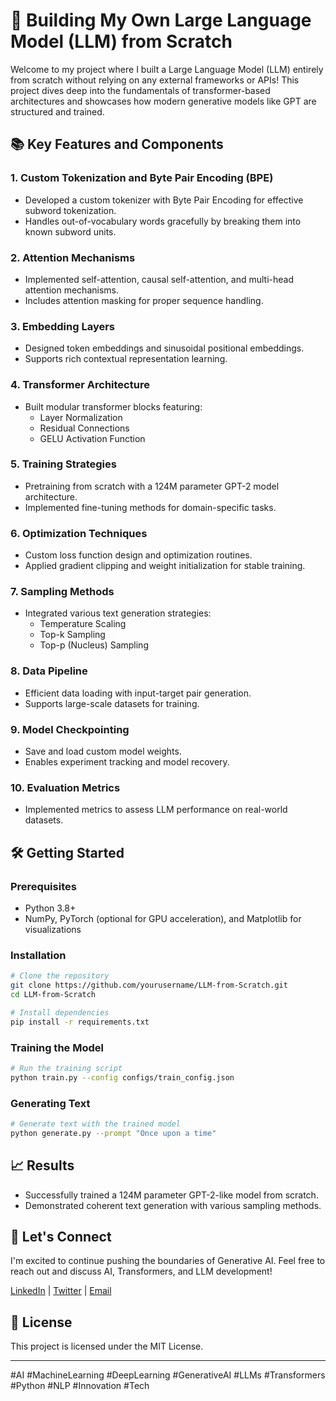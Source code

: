 # 🚀 Building My Own Large Language Model (LLM) from Scratch

Welcome to my project where I built a Large Language Model (LLM) entirely from scratch without relying on any external frameworks or APIs! This project dives deep into the fundamentals of transformer-based architectures and showcases how modern generative models like GPT are structured and trained.

## 📚 Key Features and Components

### 1. **Custom Tokenization and Byte Pair Encoding (BPE)**
- Developed a custom tokenizer with Byte Pair Encoding for effective subword tokenization.
- Handles out-of-vocabulary words gracefully by breaking them into known subword units.

### 2. **Attention Mechanisms**
- Implemented self-attention, causal self-attention, and multi-head attention mechanisms.
- Includes attention masking for proper sequence handling.

### 3. **Embedding Layers**
- Designed token embeddings and sinusoidal positional embeddings.
- Supports rich contextual representation learning.

### 4. **Transformer Architecture**
- Built modular transformer blocks featuring:
  - Layer Normalization
  - Residual Connections
  - GELU Activation Function

### 5. **Training Strategies**
- Pretraining from scratch with a 124M parameter GPT-2 model architecture.
- Implemented fine-tuning methods for domain-specific tasks.

### 6. **Optimization Techniques**
- Custom loss function design and optimization routines.
- Applied gradient clipping and weight initialization for stable training.

### 7. **Sampling Methods**
- Integrated various text generation strategies:
  - Temperature Scaling
  - Top-k Sampling
  - Top-p (Nucleus) Sampling

### 8. **Data Pipeline**
- Efficient data loading with input-target pair generation.
- Supports large-scale datasets for training.

### 9. **Model Checkpointing**
- Save and load custom model weights.
- Enables experiment tracking and model recovery.

### 10. **Evaluation Metrics**
- Implemented metrics to assess LLM performance on real-world datasets.

## 🛠️ Getting Started

### Prerequisites
- Python 3.8+
- NumPy, PyTorch (optional for GPU acceleration), and Matplotlib for visualizations

### Installation
```bash
# Clone the repository
git clone https://github.com/yourusername/LLM-from-Scratch.git
cd LLM-from-Scratch

# Install dependencies
pip install -r requirements.txt
```

### Training the Model
```bash
# Run the training script
python train.py --config configs/train_config.json
```

### Generating Text
```bash
# Generate text with the trained model
python generate.py --prompt "Once upon a time"
```

## 📈 Results
- Successfully trained a 124M parameter GPT-2-like model from scratch.
- Demonstrated coherent text generation with various sampling methods.

## 🤝 Let's Connect
I'm excited to continue pushing the boundaries of Generative AI. Feel free to reach out and discuss AI, Transformers, and LLM development!

[LinkedIn]([https://www.linkedin.com/in/yourprofile](https://www.linkedin.com/in/jeevanaher732/)) | [Twitter](https://twitter.com/yourprofile) | [Email](mailto:jeevanaher732@gmail.com)

## 📄 License
This project is licensed under the MIT License.

---

#AI #MachineLearning #DeepLearning #GenerativeAI #LLMs #Transformers #Python #NLP #Innovation #Tech

